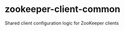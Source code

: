<!-- Copyright Vespa.ai. Licensed under the terms of the Apache 2.0 license. See LICENSE in the project root. -->
# zookeeper-client-common

Shared client configuration logic for ZooKeeper clients
